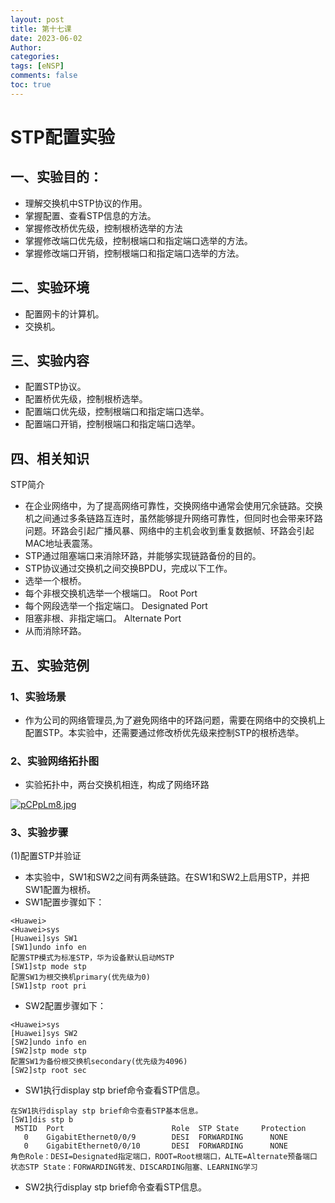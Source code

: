 ```yaml
---
layout: post
title: 第十七课
date: 2023-06-02
Author: 
categories: 
tags: [eNSP]
comments: false
toc: true
---
```


# STP配置实验

## 一、实验目的：

- 理解交换机中STP协议的作用。
- 掌握配置、查看STP信息的方法。
- 掌握修改桥优先级，控制根桥选举的方法
- 掌握修改端口优先级，控制根端口和指定端口选举的方法。
- 掌握修改端口开销，控制根端口和指定端口选举的方法。

## 二、实验环境

- 配置网卡的计算机。
- 交换机。

## 三、实验内容

- 配置STP协议。
- 配置桥优先级，控制根桥选举。
- 配置端口优先级，控制根端口和指定端口选举。
- 配置端口开销，控制根端口和指定端口选举。

## 四、相关知识

STP简介

- 在企业网络中，为了提高网络可靠性，交换网络中通常会使用冗余链路。交换机之间通过多条链路互连时，虽然能够提升网络可靠性，但同时也会带来环路问题。环路会引起广播风暴、网络中的主机会收到重复数据帧、环路会引起MAC地址表震荡。
- STP通过阻塞端口来消除环路，并能够实现链路备份的目的。
- STP协议通过交换机之间交换BPDU，完成以下工作。
- 选举一个根桥。
- 每个非根交换机选举一个根端口。 Root Port
- 每个网段选举一个指定端口。 Designated Port
- 阻塞非根、非指定端口。 Alternate Port
- 从而消除环路。

## 五、实验范例

### 1、实验场景

- 作为公司的网络管理员,为了避免网络中的环路问题，需要在网络中的交换机上配置STP。本实验中，还需要通过修改桥优先级来控制STP的根桥选举。

### 2、实验网络拓扑图

- 实验拓扑中，两台交换机相连，构成了网络环路

[![pCPpLm8.jpg](https://s1.ax1x.com/2023/06/05/pCPpLm8.jpg)](https://imgse.com/i/pCPpLm8)

### 3、实验步骤

(1)配置STP并验证
- 本实验中，SW1和SW2之间有两条链路。在SW1和SW2上启用STP，并把SW1配置为根桥。
- SW1配置步骤如下：

```shell
<Huawei>
<Huawei>sys
[Huawei]sys SW1
[SW1]undo info en
配置STP模式为标准STP，华为设备默认启动MSTP
[SW1]stp mode stp
配置SW1为根交换机primary(优先级为0)
[SW1]stp root pri
```

- SW2配置步骤如下：

```shell
<Huawei>sys
[Huawei]sys SW2
[SW2]undo info en
[SW2]stp mode stp
配置SW1为备份根交换机secondary(优先级为4096)
[SW2]stp root sec
```

- SW1执行display stp brief命令查看STP信息。

```shell
在SW1执行display stp brief命令查看STP基本信息。
[SW1]dis stp b
 MSTID  Port                        Role  STP State     Protection
   0    GigabitEthernet0/0/9        DESI  FORWARDING      NONE
   0    GigabitEthernet0/0/10       DESI  FORWARDING      NONE
角色Role：DESI=Designated指定端口，ROOT=Root根端口，ALTE=Alternate预备端口
状态STP State：FORWARDING转发、DISCARDING阻塞、LEARNING学习
```

- SW2执行display stp brief命令查看STP信息。

```shell

